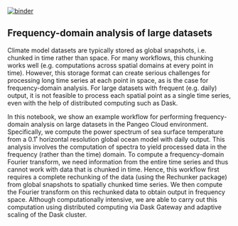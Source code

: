 
[![binder](https://mybinder.org/badge_logo.svg)](https://binder.pangeo.io/v2/gh/pangeo-gallery/default-binder/master?urlpath=git-pull%3Frepo%3Dhttps%253A%252F%252Fgithub.com%252Fearthcube2021%252Fec21_martin_etal%26urlpath%3Dlab%252Ftree%252Fec21_martin_etal%252FPM_01_Frequency-Domain_Analysis_of_Large_Datasets.ipynb%26branch%3Dmain)

## Frequency-domain analysis of large datasets
Climate model datasets are typically stored as global snapshots, i.e. chunked in time rather than space. For many workflows, this chunking works well (e.g. computations across spatial domains at every point in time). However, this storage format can create serious challenges for processing long time series at each point in space, as is the case for frequency-domain analysis. For large datasets with frequent (e.g. daily) output, it is not feasible to process each spatial point as a single time series, even with the help of distributed computing such as Dask.

In this notebook, we show an example workflow for performing frequency-domain analysis on large datasets in the Pangeo Cloud environment. Specifically, we compute the power spectrum of sea surface temperature from a 0.1˚ horizontal resolution global ocean model with daily output. This analysis involves the computation of spectra to yield processed data in the frequency (rather than the time) domain. To compute a frequency-domain Fourier transform, we need information from the entire time series and thus cannot work with data that is chunked in time. Hence, this workflow first requires a complete rechunking of the data (using the Rechunker package) from global snapshots to spatially chunked time series. We then compute the Fourier transform on this rechunked data to obtain output in frequency space. Although computationally intensive, we are able to carry out this computation using distributed computing via Dask Gateway and adaptive scaling of the Dask cluster. 
